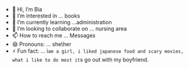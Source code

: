 - 👋 Hi, I’m Bia
- 👀 I’m interested in ... books 
- 🌱 I’m currently learning ...administration 
- 💞️ I’m looking to collaborate on ... nursing area 
- 📫 How to reach me ... Messages 
- 😄 Pronouns: ... she\her 
- ⚡ Fun fact: ... i`am a girl, i liked japanese food and scary movies, what i like to do most it`s go out with my boyfriend. 

<!---
Bealinda1D/Bealinda1D is a ✨ special ✨ repository because its `README.md` (this file) appears on your GitHub profile.
You can click the Preview link to take a look at your changes.
--->
